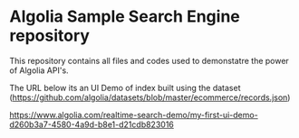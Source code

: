 # Algolia Sample Search Engine repository

This repository contains all files and codes used to demonstatre the power of Algolia API's.

The URL below its an UI Demo of index built using the dataset (https://github.com/algolia/datasets/blob/master/ecommerce/records.json)

https://www.algolia.com/realtime-search-demo/my-first-ui-demo-d260b3a7-4580-4a9d-b8e1-d21cdb823016
